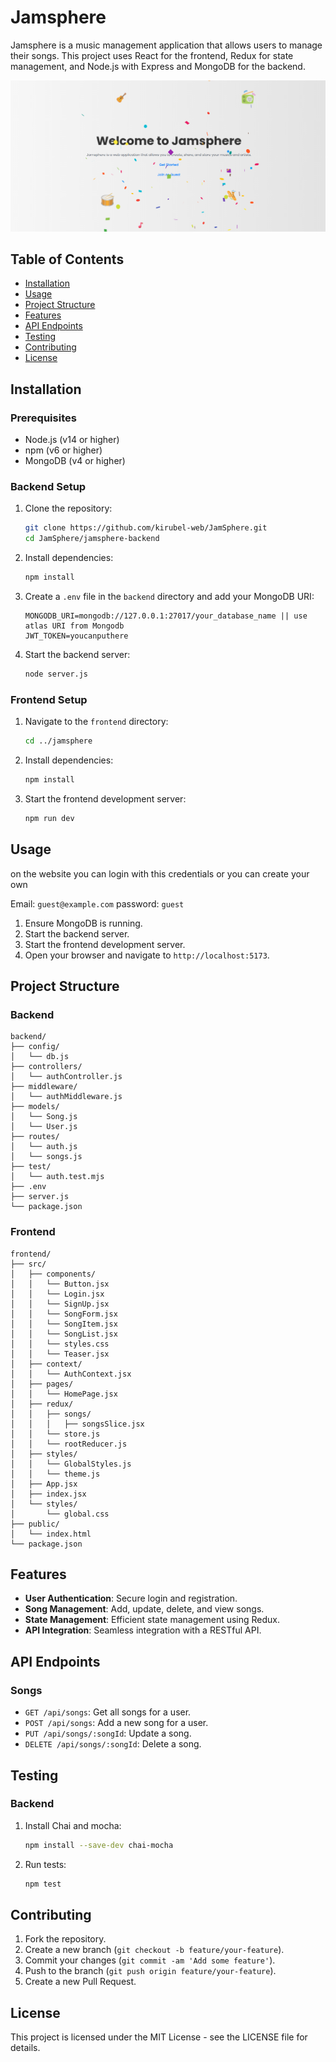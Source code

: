 # Jamsphere

Jamsphere is a music management application that allows users to manage their songs. This project uses React for the frontend, Redux for state management, and Node.js with Express and MongoDB for the backend.


![](./readme-image/image.png)

## Table of Contents

- [Installation](#installation)
- [Usage](#usage)
- [Project Structure](#project-structure)
- [Features](#features)
- [API Endpoints](#api-endpoints)
- [Testing](#testing)
- [Contributing](#contributing)
- [License](#license)

## Installation

### Prerequisites

- Node.js (v14 or higher)
- npm (v6 or higher)
- MongoDB (v4 or higher)

### Backend Setup

1. Clone the repository:

   ```bash
   git clone https://github.com/kirubel-web/JamSphere.git
   cd JamSphere/jamsphere-backend
   ```

2. Install dependencies:

   ```bash
   npm install
   ```

3. Create a `.env` file in the `backend` directory and add your MongoDB URI:

   ```env
   MONGODB_URI=mongodb://127.0.0.1:27017/your_database_name || use atlas URI from Mongodb
   JWT_TOKEN=youcanputhere
   ```

4. Start the backend server:

   ```bash
   node server.js
   ```

### Frontend Setup

1. Navigate to the `frontend` directory:

   ```bash
   cd ../jamsphere
   ```

2. Install dependencies:

   ```bash
   npm install
   ```

3. Start the frontend development server:

   ```bash
   npm run dev
   ```

## Usage
on the website you can login with this credentials or you can create your own

Email: ``` guest@example.com ```
password: ``` guest ```


1. Ensure MongoDB is running.
2. Start the backend server.
3. Start the frontend development server.
4. Open your browser and navigate to `http://localhost:5173`.

## Project Structure

### Backend

```
backend/
├── config/
│   └── db.js
├── controllers/
│   └── authController.js
├── middleware/
│   └── authMiddleware.js
├── models/
│   └── Song.js
│   └── User.js
├── routes/
│   └── auth.js
│   └── songs.js
├── test/
│   └── auth.test.mjs
├── .env
├── server.js
└── package.json
```

### Frontend

```
frontend/
├── src/
│   ├── components/
│   │   └── Button.jsx
│   │   └── Login.jsx
│   │   └── SignUp.jsx
│   │   └── SongForm.jsx
│   │   └── SongItem.jsx
│   │   └── SongList.jsx
│   │   └── styles.css
│   │   └── Teaser.jsx
│   ├── context/
│   │   └── AuthContext.jsx
│   ├── pages/
│   │   └── HomePage.jsx
│   ├── redux/
│   │   ├── songs/
│   │   │   ├── songsSlice.jsx
│   │   └── store.js
│   │   └── rootReducer.js
│   ├── styles/
│   │   └── GlobalStyles.js
│   │   └── theme.js
│   ├── App.jsx
│   ├── index.jsx
│   └── styles/
│       └── global.css
├── public/
│   └── index.html
└── package.json
```

## Features

- **User Authentication**: Secure login and registration.
- **Song Management**: Add, update, delete, and view songs.
- **State Management**: Efficient state management using Redux.
- **API Integration**: Seamless integration with a RESTful API.

## API Endpoints

### Songs

- `GET /api/songs`: Get all songs for a user.
- `POST /api/songs`: Add a new song for a user.
- `PUT /api/songs/:songId`: Update a song.
- `DELETE /api/songs/:songId`: Delete a song.

## Testing

### Backend

1. Install Chai and mocha:

   ```bash
   npm install --save-dev chai-mocha
   ```

2. Run tests:

   ```bash
   npm test
   ```



## Contributing

1. Fork the repository.
2. Create a new branch (`git checkout -b feature/your-feature`).
3. Commit your changes (`git commit -am 'Add some feature'`).
4. Push to the branch (`git push origin feature/your-feature`).
5. Create a new Pull Request.

## License

This project is licensed under the MIT License - see the LICENSE file for details.
